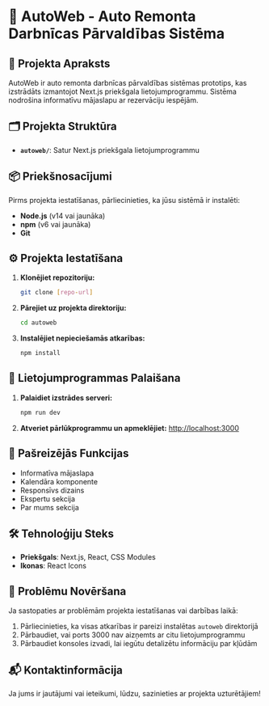 # 🚗 AutoWeb - Auto Remonta Darbnīcas Pārvaldības Sistēma

## 📖 Projekta Apraksts

AutoWeb ir auto remonta darbnīcas pārvaldības sistēmas prototips, kas izstrādāts izmantojot Next.js priekšgala lietojumprogrammu. Sistēma nodrošina informatīvu mājaslapu ar rezervāciju iespējām.

## 🗂️ Projekta Struktūra

- **`autoweb/`**: Satur Next.js priekšgala lietojumprogrammu

## 📦 Priekšnosacījumi

Pirms projekta iestatīšanas, pārliecinieties, ka jūsu sistēmā ir instalēti:

- **Node.js** (v14 vai jaunāka)
- **npm** (v6 vai jaunāka)
- **Git**

## ⚙️ Projekta Iestatīšana

1. **Klonējiet repozitoriju:**

   ```bash
   git clone [repo-url]
   ```

2. **Pārejiet uz projekta direktoriju:**

   ```bash
   cd autoweb
   ```

3. **Instalējiet nepieciešamās atkarības:**
   ```bash
   npm install
   ```

## 🚀 Lietojumprogrammas Palaišana

1. **Palaidiet izstrādes serveri:**

   ```bash
   npm run dev
   ```

2. **Atveriet pārlūkprogrammu un apmeklējiet:**
   [http://localhost:3000](http://localhost:3000)

## 🔑 Pašreizējās Funkcijas

- Informatīva mājaslapa
- Kalendāra komponente
- Responsīvs dizains
- Ekspertu sekcija
- Par mums sekcija

## 🛠️ Tehnoloģiju Steks

- **Priekšgals**: Next.js, React, CSS Modules
- **Ikonas**: React Icons

## 🐞 Problēmu Novēršana

Ja sastopaties ar problēmām projekta iestatīšanas vai darbības laikā:

1. Pārliecinieties, ka visas atkarības ir pareizi instalētas `autoweb` direktorijā
2. Pārbaudiet, vai ports 3000 nav aizņemts ar citu lietojumprogrammu
3. Pārbaudiet konsoles izvadi, lai iegūtu detalizētu informāciju par kļūdām

## 📬 Kontaktinformācija

Ja jums ir jautājumi vai ieteikumi, lūdzu, sazinieties ar projekta uzturētājiem!
